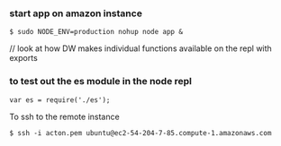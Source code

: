 ### start app on amazon instance

	$ sudo NODE_ENV=production nohup node app &


// look at how DW makes individual functions available on the repl with exports
### to test out the es module in the node repl

	var es = require('./es');


To ssh to the remote instance 

	$ ssh -i acton.pem ubuntu@ec2-54-204-7-85.compute-1.amazonaws.com